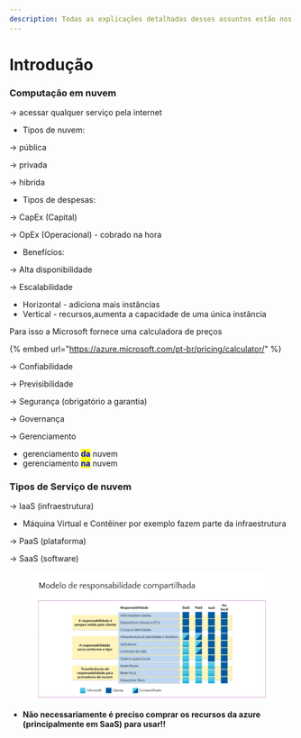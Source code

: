 ```yaml
---
description: Todas as explicações detalhadas desses assuntos estão nos slides :)
---
```


# Introdução

### Computação em nuvem

\-> acessar qualquer serviço pela internet

* Tipos de nuvem:

\-> pública

\-> privada

\-> hibrida

* Tipos de despesas:

\-> CapEx (Capital)

\-> OpEx (Operacional) - cobrado na hora

* Benefícios:

\-> Alta disponibilidade

\-> Escalabilidade&#x20;

* Horizontal - adiciona mais instâncias
* Vertical -  recursos,aumenta a capacidade de uma única instância

Para isso a Microsoft fornece uma calculadora de preços

{% embed url="https://azure.microsoft.com/pt-br/pricing/calculator/" %}

\-> Confiabilidade

\-> Previsibilidade

\-> Segurança (obrigatório a garantia)

\-> Governança

\-> Gerenciamento

* gerenciamento <mark style="color:blue;">**da**</mark> nuvem
* gerenciamento <mark style="color:blue;">**na**</mark> nuvem

### Tipos de Serviço de nuvem

\-> IaaS (infraestrutura)

* Máquina Virtual e Contêiner por exemplo fazem parte da infraestrutura

\-> PaaS (plataforma)

\-> SaaS (software)

<figure><img src="../.gitbook/assets/image (10) (1).png" alt="" width="563"><figcaption></figcaption></figure>

* **Não necessariamente é preciso comprar os recursos da azure (principalmente em SaaS) para usar!!**
